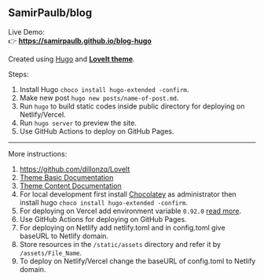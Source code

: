 ## SamirPaulb/blog

Live Demo: \
👉 **https://samirpaulb.github.io/blog-hugo** 


Created using [Hugo](https://gohugo.io/getting-started/installing/) and [**LoveIt theme**](https://github.com/dillonzq/LoveIt).

Steps:
1. Install Hugo ```choco install hugo-extended -confirm```.
2. Make new post ```hugo new posts/name-of-post.md```.
3. Run ```hugo``` to build static codes inside public directory for deploying on Netlify/Vercel.
4. Run ```hugo server``` to preview the site. 
5. Use GitHub Actions to deploy on GitHub Pages.

---

More instructions:
1. https://github.com/dillonzq/LoveIt
2. [Theme Basic Documentation](https://hugoloveit.com/theme-documentation-basics/)
3. [Theme Content Documentation](https://hugoloveit.com/theme-documentation-content/)
4. For local development first install [Chocolatey](https://docs.chocolatey.org/en-us/choco/setup#install-from-powershell-v3) as administrator then install hugo ```choco install hugo-extended -confirm```.
5. For deploying on Vercel add environment variable ```0.92.0``` [read more](https://github.com/vercel/vercel/discussions/5834#discussioncomment-2544322).
6. Use GitHub Actions for deploying on GitHub Pages.
7. For deploying on Netlify add netlify.toml and in config.toml give baseURL to Netlify domain.
8. Store resources in the ```/static/assets``` directory and refer it by ```/assets/File_Name```.
9. To deploy on Netlify/Vercel change the baseURL of config.toml to Netlify domain.

